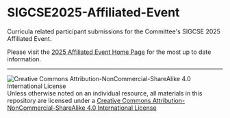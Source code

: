 # SIGCSE2025-Affiliated-Event
Curricula related participant submissions for the Committee's SIGCSE 2025 Affiliated Event.

Please visit the [2025 Affiliated Event Home Page](https://computing-in-the-liberal-arts.github.io/SIGCSE2025-Affiliated-Event/) for the most up to date information.
___
![Creative Commons Attribution-NonCommercial-ShareAlike 4.0 International License](https://i.creativecommons.org/l/by-nc-sa/4.0/88x31.png "Creative Commons Attribution-NonCommercial-ShareAlike 4.0 International License") Unless otherwise noted on an individual resource, all materials in this repository are licensed under a [Creative Commons Attribution-NonCommercial-ShareAlike 4.0 International License](http://creativecommons.org/licenses/by-nc-sa/4.0/)

